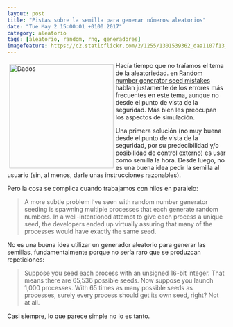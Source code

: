 ```yaml
---
layout: post
title: "Pistas sobre la semilla para generar números aleatorios"
date: "Tue May 2 15:00:01 +0100 2017"
category: aleatorio
tags: [aleatorio, random, rng, generadores]
imagefeature: https://c2.staticflickr.com/2/1255/1301539362_daa1107f13_m.jpg
---
```





<a href="https://www.flickr.com/photos/fernand0/1301539362" title="Dados"><img src="https://c2.staticflickr.com/2/1255/1301539362_daa1107f13_m.jpg" width="240"  alt="Dados" style="float:left; margin:5px"></a>
Hacía tiempo que no traíamos el tema de la aleatoriedad. en [Random number generator seed mistakes](https://www.johndcook.com/blog/2016/01/29/random-number-generator-seed-mistakes/) hablan justamente de los errores más frecuentes en este tema, aunque no desde el punto de vista de la seguridad. Más bien les preocupan los aspectos de simulación.

Una primera solución (no muy buena desde el punto de vista de la seguridad, por su predecibilidad y/o posibilidad de control externo) es usar como semilla la hora. Desde luego, no es una buena idea pedir la semilla al usuario (sin, al menos, darle unas instrucciones razonables).

Pero la cosa se complica cuando trabajamos con hilos en paralelo:

> A more subtle problem I’ve seen with random number generator seeding is spawning multiple processes that each generate random numbers. In a well-intentioned attempt to give each process a unique seed, the developers ended up virtually assuring that many of the processes would have exactly the same seed.

No es una buena idea utilizar un generador aleatorio para generar las semillas, fundamentalmente porque no sería raro que se produzcan repeticiones:

> Suppose you seed each process with an unsigned 16-bit integer. That means there are 65,536 possible seeds. Now suppose you launch 1,000 processes. With 65 times as many possible seeds as processes, surely every process should get its own seed, right? Not at all.

Casi siempre, lo que parece simple no lo es tanto.
